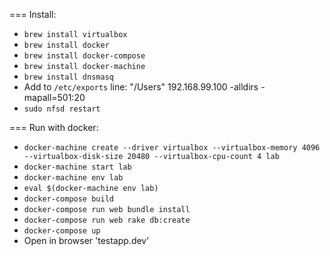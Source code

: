 === Install:
 - `brew install virtualbox`
 - `brew install docker`
 - `brew install docker-compose`
 - `brew install docker-machine`
 - `brew install dnsmasq`
 -  Add to `/etc/exports` line:  "/Users" 192.168.99.100 -alldirs -mapall=501:20
 - `sudo nfsd restart`

=== Run with docker:
- `docker-machine create --driver virtualbox --virtualbox-memory 4096 --virtualbox-disk-size 20480 --virtualbox-cpu-count 4 lab`
- `docker-machine start lab`
- `docker-machine env lab`
- `eval $(docker-machine env lab)`
- `docker-compose build`
- `docker-compose run web bundle install`
- `docker-compose run web rake db:create`
- `docker-compose up`
- Open in browser 'testapp.dev'
